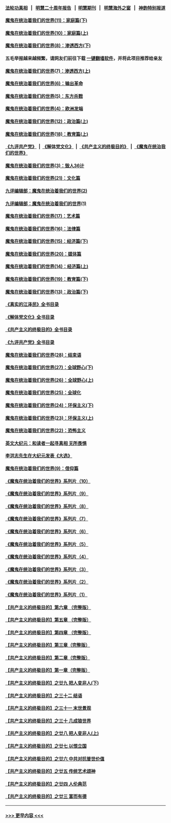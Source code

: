 #### [法轮功真相](https://github.com/gfw-breaker/truth/blob/master/README.md?t=0) &nbsp;&nbsp;|&nbsp;&nbsp; [明慧二十周年报告](https://github.com/gfw-breaker/mh-reports/blob/master/README.md?t=0) &nbsp;&nbsp;|&nbsp;&nbsp;[明慧期刊](https://github.com/gfw-breaker/mh-qikan) &nbsp;&nbsp;|&nbsp;&nbsp; [明慧海外之窗](https://github.com/gfw-breaker/mh-news/blob/master/README.md?t=0) &nbsp;&nbsp;|&nbsp;&nbsp; [神韵特别报道](https://github.com/gfw-breaker/mh-news/blob/master/shenyun.md?t=0)
#### [魔鬼在统治着我们的世界(11)：家庭篇(下)](../pages/nsc422/n10440961.md?t=11201802) 
#### [魔鬼在统治着我们的世界(10)：家庭篇(上)](../pages/nsc422/n10435448.md?t=11201802) 
#### [魔鬼在统治着我们的世界(8)：渗透西方(下)](../pages/nsc422/n10429603.md?t=11201802) 
#### 五毛举报越来越频繁，请网友们前往下载 [一键翻墙软件](https://github.com/gfw-breaker/ssr-accounts)，并将此项目推荐给亲友
#### [魔鬼在统治着我们的世界(7)：渗透西方(上)](../pages/nsc422/n10426013.md?t=11201802) 
#### [魔鬼在统治着我们的世界(6)：输出革命](../pages/nsc422/n10421536.md?t=11201802) 
#### [魔鬼在统治着我们的世界(5)：东方杀戮](../pages/nsc422/n10417707.md?t=11201802) 
#### [魔鬼在统治着我们的世界(4)：欧洲发端](../pages/nsc422/n10414890.md?t=11201802) 
#### [魔鬼在统治着我们的世界(12)：政治篇(上)](../pages/nsc422/n10444576.md?t=11201802) 
#### [魔鬼在统治着我们的世界(18)：教育篇(上)](../pages/nsc422/n10526970.md?t=11201802) 
#### [《九评共产党》](https://github.com/begood0513/9ping.md/blob/master/README.md) &nbsp;|&nbsp; [《解体党文化》](../../../../jtdwh.md/blob/master/README.md)  &nbsp;|&nbsp; [《共产主义的终极目的》](../../../../gczydzjmd.md/blob/master/README.md) &nbsp;|&nbsp; [《魔鬼在统治我们的世界》](../../../../mgztzwmdsj.md/blob/master/README.md) 
#### [魔鬼在统治着我们的世界(3)：毁人36计](../pages/nsc422/n10411583.md?t=11201802) 
#### [魔鬼在统治着我们的世界(21)：文化篇](../pages/nsc422/n10597706.md?t=11201802) 
#### [九评编辑部：魔鬼在统治着我们的世界(2)](../pages/nsc422/n10410036.md?t=11201802) 
#### [九评编辑部：魔鬼在统治着我们的世界(1)](../pages/nsc422/n10406825.md?t=11201802) 
#### [魔鬼在统治着我们的世界(17)：艺术篇](../pages/nsc422/n10499093.md?t=11201802) 
#### [魔鬼在统治着我们的世界(16)：法律篇](../pages/nsc422/n10485969.md?t=11201802) 
#### [魔鬼在统治着我们的世界(15)：经济篇(下)](../pages/nsc422/n10469975.md?t=11201802) 
#### [魔鬼在统治着我们的世界(20)：媒体篇](../pages/nsc422/n10586579.md?t=11201802) 
#### [魔鬼在统治着我们的世界(14)：经济篇(上)](../pages/nsc422/n10457370.md?t=11201802) 
#### [魔鬼在统治着我们的世界(19)：教育篇(下)](../pages/nsc422/n10564808.md?t=11201802) 
#### [魔鬼在统治着我们的世界(13)：政治篇(下)](../pages/nsc422/n10448270.md?t=11201802) 
#### [《真实的江泽民》全书目录](../pages/nsc422/n13721399.md?t=11201802) 
#### [《解体党文化》全书目录](../pages/nsc422/n13721157.md?t=11201802) 
#### [《共产主义的终极目的》全书目录](../pages/nsc422/n13721048.md?t=11201802) 
#### [《九评共产党》全书目录](../pages/nsc422/n13708085.md?t=11201802) 
#### [魔鬼在统治着我们的世界(28)：结束语](../pages/nsc422/n10936246.md?t=11201802) 
#### [魔鬼在统治着我们的世界(27)：全球野心(下)](../pages/nsc422/n10928319.md?t=11201802) 
#### [魔鬼在统治着我们的世界(26)：全球野心(上)](../pages/nsc422/n10900318.md?t=11201802) 
#### [魔鬼在统治着我们的世界(25)：全球化](../pages/nsc422/n10788205.md?t=11201802) 
#### [魔鬼在统治着我们的世界(24)：环保主义(下)](../pages/nsc422/n10695307.md?t=11201802) 
#### [魔鬼在统治着我们的世界(23)：环保主义(上)](../pages/nsc422/n10688613.md?t=11201802) 
#### [魔鬼在统治着我们的世界(22)：恐怖主义](../pages/nsc422/n10614727.md?t=11201802) 
#### [英文大纪元：和读者一起寻真相 无所畏惧](../pages/nsc422/n12542027.md?t=11201802) 
#### [李洪志先生在大纪元发表《大选》](../pages/nsc422/n12534746.md?t=11201802) 
#### [魔鬼在统治着我们的世界(9)：信仰篇](../pages/nsc422/n10432159.md?t=11201802) 
#### [《魔鬼在统治着我们的世界》系列片（10）](../pages/nsc422/n12292670.md?t=11201802) 
#### [《魔鬼在统治着我们的世界》系列片（9）](../pages/nsc422/n12290859.md?t=11201802) 
#### [《魔鬼在统治着我们的世界》系列片（8）](../pages/nsc422/n12287445.md?t=11201802) 
#### [《魔鬼在统治着我们的世界》系列片（7）](../pages/nsc422/n12283425.md?t=11201802) 
#### [《魔鬼在统治着我们的世界》系列片（6）](../pages/nsc422/n12282314.md?t=11201802) 
#### [《魔鬼在统治着我们的世界》系列片（5）](../pages/nsc422/n12281419.md?t=11201802) 
#### [《魔鬼在统治着我们的世界》系列片（4）](../pages/nsc422/n12274024.md?t=11201802) 
#### [《魔鬼在统治着我们的世界》系列片（3）](../pages/nsc422/n12271322.md?t=11201802) 
#### [《魔鬼在统治着我们的世界》系列片（2）](../pages/nsc422/n12269049.md?t=11201802) 
#### [《魔鬼在统治着我们的世界》系列片（1）](../pages/nsc422/n12267575.md?t=11201802) 
#### [【共产主义的终极目的】第六章 （完整版）](../pages/nsc422/n11428913.md?t=11201802) 
#### [【共产主义的终极目的】第五章 （完整版）](../pages/nsc422/n11428912.md?t=11201802) 
#### [【共产主义的终极目的】第四章 （完整版）](../pages/nsc422/n11428907.md?t=11201802) 
#### [【共产主义的终极目的】第三章（完整版）](../pages/nsc422/n11428848.md?t=11201802) 
#### [【共产主义的终极目的】第二章（完整版）](../pages/nsc422/n11428831.md?t=11201802) 
#### [【共产主义的终极目的】第一章（完整版）](../pages/nsc422/n11417651.md?t=11201802) 
#### [【共产主义的终极目的】之廿九 把人变非人(下)](../pages/nsc422/n11344140.md?t=11201802) 
#### [【共产主义的终极目的】之三十二 结语](../pages/nsc422/n11360535.md?t=11201802) 
#### [【共产主义的终极目的】之三十一 末世景观](../pages/nsc422/n11351129.md?t=11201802) 
#### [【共产主义的终极目的】之三十 几成狼世界](../pages/nsc422/n11348280.md?t=11201802) 
#### [【共产主义的终极目的】之廿八 把人变非人(上)](../pages/nsc422/n11340492.md?t=11201802) 
#### [【共产主义的终极目的】之廿七 以恨立国](../pages/nsc422/n11336944.md?t=11201802) 
#### [【共产主义的终极目的】之廿六 中共对抗普世价值](../pages/nsc422/n11324785.md?t=11201802) 
#### [【共产主义的终极目的】之廿五 传统艺术颂神](../pages/nsc422/n11296396.md?t=11201802) 
#### [【共产主义的终极目的】之廿四 人伦典范](../pages/nsc422/n11296397.md?t=11201802) 
#### [【共产主义的终极目的】之廿三 富而有德](../pages/nsc422/n11283598.md?t=11201802) 

----
#### [ >>> 更早内容 <<< ](../indexes/nsc422-earlier.md)
